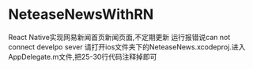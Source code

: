 # NeteaseNewsWithRN
React Native实现网易新闻首页新闻页面,不定期更新
运行报错说can not connect develpo sever
请打开ios文件夹下的NeteaseNews.xcodeproj.进入AppDelegate.m文件,把25-30行代码注释掉即可
